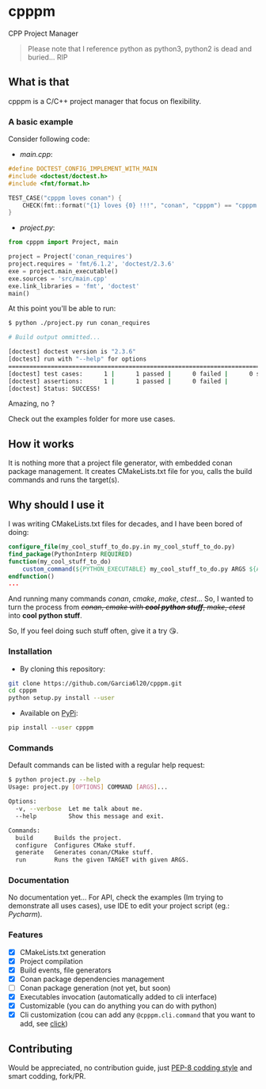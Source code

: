 # cpppm
CPP Project Manager

> Please note that I reference python as python3, python2 is dead and buried... RIP
>
## What is that
cpppm is a C/C++ project manager that focus on flexibility.

### A basic example

Consider following code:
- *main.cpp*:
```cpp
#define DOCTEST_CONFIG_IMPLEMENT_WITH_MAIN
#include <doctest/doctest.h>
#include <fmt/format.h>

TEST_CASE("cpppm loves conan") {
    CHECK(fmt::format("{1} loves {0} !!!", "conan", "cpppm") == "cpppm loves conan !!!");
}
```
- *project.py*:
```python
from cpppm import Project, main

project = Project('conan_requires')
project.requires = 'fmt/6.1.2', 'doctest/2.3.6'
exe = project.main_executable()
exe.sources = 'src/main.cpp'
exe.link_libraries = 'fmt', 'doctest'
main()
```
At this point you'll be able to run:
```bash
$ python ./project.py run conan_requires

# Build output ommitted...

[doctest] doctest version is "2.3.6"
[doctest] run with "--help" for options
===============================================================================
[doctest] test cases:      1 |      1 passed |      0 failed |      0 skipped
[doctest] assertions:      1 |      1 passed |      0 failed |
[doctest] Status: SUCCESS!
```
Amazing, no ?

Check out the examples folder for more use cases.

## How it works

It is nothing more that a project file generator, with embedded conan package management.
It creates CMakeLists.txt file for you, calls the build commands and runs the target(s).

## Why should I use it

I was writing CMakeLists.txt files for decades, and I have been bored of doing:
```cmake
configure_file(my_cool_stuff_to_do.py.in my_cool_stuff_to_do.py)
find_package(PythonInterp REQUIRED)
function(my_cool_stuff_to_do)
    custom_command(${PYTHON_EXECUTABLE} my_cool_stuff_to_do.py ARGS ${ARGN})
endfunction()
...
```
And running many commands *conan*, *cmake*, *make*, *ctest*...
So, I wanted to turn the process from ~~*conan*, *cmake with __cool python stuff__*, *make*, *ctest*~~
into **cool python stuff**.

So, If you feel doing such stuff often, give it a try :kissing_heart:.

### Installation

- By cloning this repository:
```bash
git clone https://github.com/Garcia6l20/cpppm.git
cd cpppm
python setup.py install --user
```
- Available on [PyPi](https://pypi.org/project/cpppm/):
```bash
pip install --user cpppm
```

### Commands

Default commands can be listed with a regular help request:
```bash
$ python project.py --help
Usage: project.py [OPTIONS] COMMAND [ARGS]...

Options:
  -v, --verbose  Let me talk about me.
  --help         Show this message and exit.

Commands:
  build      Builds the project.
  configure  Configures CMake stuff.
  generate   Generates conan/CMake stuff.
  run        Runs the given TARGET with given ARGS.
```

### Documentation

No documentation yet...
For API, check the examples (Im trying to demonstrate all uses cases), use IDE to edit your project script (eg.: *Pycharm*).

### Features

- [x] CMakeLists.txt generation
- [x] Project compilation
- [x] Build events, file generators
- [x] Conan package dependencies management
- [ ] Conan package generation (not yet, but soon)
- [x] Executables invocation (automatically added to cli interface) 
- [x] Customizable (you can do anything you can do with python)
- [x] Cli customization (cou can add any `@cpppm.cli.command` that you want to add, see [click](https://click.palletsprojects.com/))

## Contributing

Would be appreciated, no contribution guide, just [PEP-8 codding style](https://www.python.org/dev/peps/pep-0008/) and smart codding, fork/PR.

